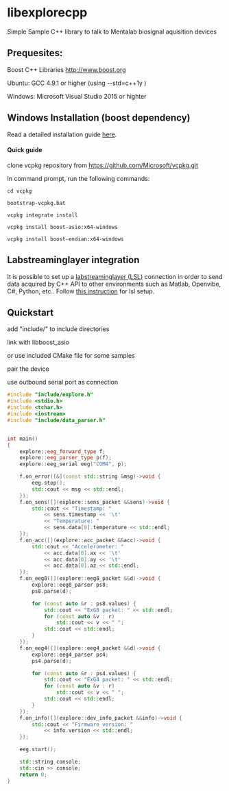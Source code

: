# libexplorecpp
Simple Sample C++ library to talk to Mentalab biosignal aquisition devices 


## Prequesites:

Boost C++ Libraries http://www.boost.org

Ubuntu: GCC 4.9.1 or higher (using --std=c++1y )

Windows: Microsoft Visual Studio 2015 or highter



## Windows Installation (boost dependency)

Read a detailed installation guide [here](https://github.com/Mentalab-hub/libexplorecpp/blob/master/windows_installation.md).

#### Quick guide

clone vcpkg repository from https://github.com/Microsoft/vcpkg.git

In command prompt, run the following commands:

`cd vcpkg`

`bootstrap-vcpkg.bat`

`vcpkg integrate install`

`vcpkg install boost-asio:x64-windows`  

`vcpkg install boost-endian:x64-windows`  


## Labstreaminglayer integration
It is possible to set up a [labstreaminglayer (LSL)](https://github.com/sccn/labstreaminglayer) connection in order to send data acquired by C++ API to other environments such as Matlab, Openvibe, C#, Python, etc.. Follow [this instruction](https://github.com/Mentalab-hub/libexplorecpp/blob/master/lsl_integration.md) for lsl setup.



## Quickstart

add "include/" to include directories

link with libboost_asio

or use included CMake file for some samples

pair the device

use outbound serial port as connection

``` c++
#include "include/explore.h"
#include <stdio.h>
#include <tchar.h>
#include <iostream>
#include "include/data_parser.h"


int main()
{
	explore::eeg_forward_type f;
	explore::eeg_parser_type p(f);
	explore::eeg_serial eeg("COM4", p);

	f.on_error([&](const std::string &msg)->void {
		eeg.stop();
		std::cout << msg << std::endl;
	});
	f.on_sens([](explore::sens_packet &&sens)->void {
		std::cout << "Timestamp: " 
			<< sens.timestamp << '\t'
			<< "Temperature: "
			<< sens.data[0].temperature << std::endl;
	});
	f.on_acc([](explore::acc_packet &&acc)->void {
		std::cout << "Accelerometer: " 
			<< acc.data[0].ax << '\t'
			<< acc.data[0].ay << '\t'
			<< acc.data[0].az << std::endl;
	});
	f.on_eeg8([](explore::eeg8_packet &&d)->void {
		explore::eeg8_parser ps8;
		ps8.parse(d);

		for (const auto &r : ps8.values) {
			std::cout << "ExG8 packet: " << std::endl;
			for (const auto &v : r)
				std::cout << v << " ";
			std::cout << std::endl;
		}
	});
	f.on_eeg4([](explore::eeg4_packet &&d)->void {
		explore::eeg4_parser ps4;
		ps4.parse(d);

		for (const auto &r : ps4.values) {
			std::cout << "ExG4 packet: " << std::endl;
			for (const auto &v : r)
				std::cout << v << " ";
			std::cout << std::endl;
		}
	});
	f.on_info([](explore::dev_info_packet &&info)->void {
		std::cout << "Firmware version: "
			<< info.version << std::endl;
	});

	eeg.start();

	std::string console;
	std::cin >> console;
	return 0;
}
```

